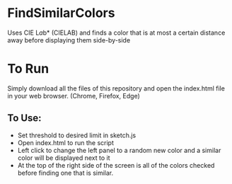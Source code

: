 # FindSimilarColors
Uses CIE L*a*b* (CIELAB) and finds a color that is at most a certain distance away before displaying them side-by-side

# To Run
Simply download all the files of this repository and open the index.html file in your web browser. (Chrome, Firefox, Edge)

## **To Use:**
- Set threshold to desired limit in sketch.js
- Open index.html to run the script
- Left click to change the left panel to a random new color and a similar color will be displayed next to it
- At the top of the right side of the screen is all of the colors checked before finding one that is similar.
